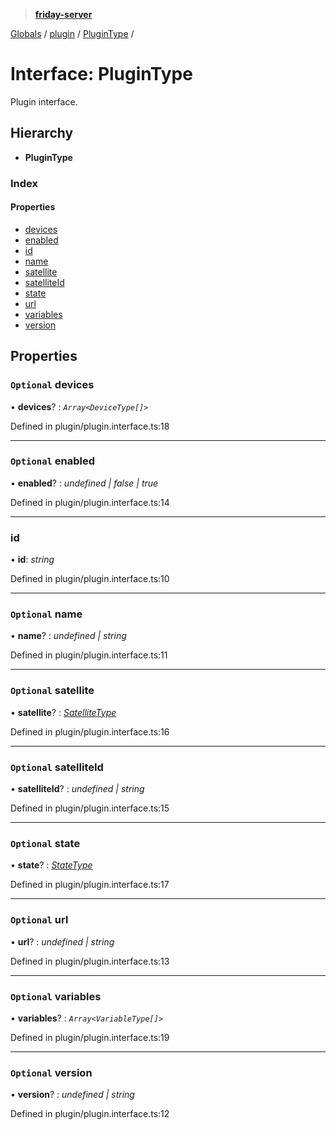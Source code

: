 > **[friday-server](../README.md)**

[Globals](../globals.md) / [plugin](../modules/plugin.md) / [PluginType](plugin.plugintype.md) /

# Interface: PluginType

Plugin interface.

## Hierarchy

* **PluginType**

### Index

#### Properties

* [devices](plugin.plugintype.md#optional-devices)
* [enabled](plugin.plugintype.md#optional-enabled)
* [id](plugin.plugintype.md#id)
* [name](plugin.plugintype.md#optional-name)
* [satellite](plugin.plugintype.md#optional-satellite)
* [satelliteId](plugin.plugintype.md#optional-satelliteid)
* [state](plugin.plugintype.md#optional-state)
* [url](plugin.plugintype.md#optional-url)
* [variables](plugin.plugintype.md#optional-variables)
* [version](plugin.plugintype.md#optional-version)

## Properties

### `Optional` devices

• **devices**? : *`Array<DeviceType[]>`*

Defined in plugin/plugin.interface.ts:18

___

### `Optional` enabled

• **enabled**? : *undefined | false | true*

Defined in plugin/plugin.interface.ts:14

___

###  id

• **id**: *string*

Defined in plugin/plugin.interface.ts:10

___

### `Optional` name

• **name**? : *undefined | string*

Defined in plugin/plugin.interface.ts:11

___

### `Optional` satellite

• **satellite**? : *[SatelliteType](satellite.satellitetype.md)*

Defined in plugin/plugin.interface.ts:16

___

### `Optional` satelliteId

• **satelliteId**? : *undefined | string*

Defined in plugin/plugin.interface.ts:15

___

### `Optional` state

• **state**? : *[StateType](state.statetype.md)*

Defined in plugin/plugin.interface.ts:17

___

### `Optional` url

• **url**? : *undefined | string*

Defined in plugin/plugin.interface.ts:13

___

### `Optional` variables

• **variables**? : *`Array<VariableType[]>`*

Defined in plugin/plugin.interface.ts:19

___

### `Optional` version

• **version**? : *undefined | string*

Defined in plugin/plugin.interface.ts:12